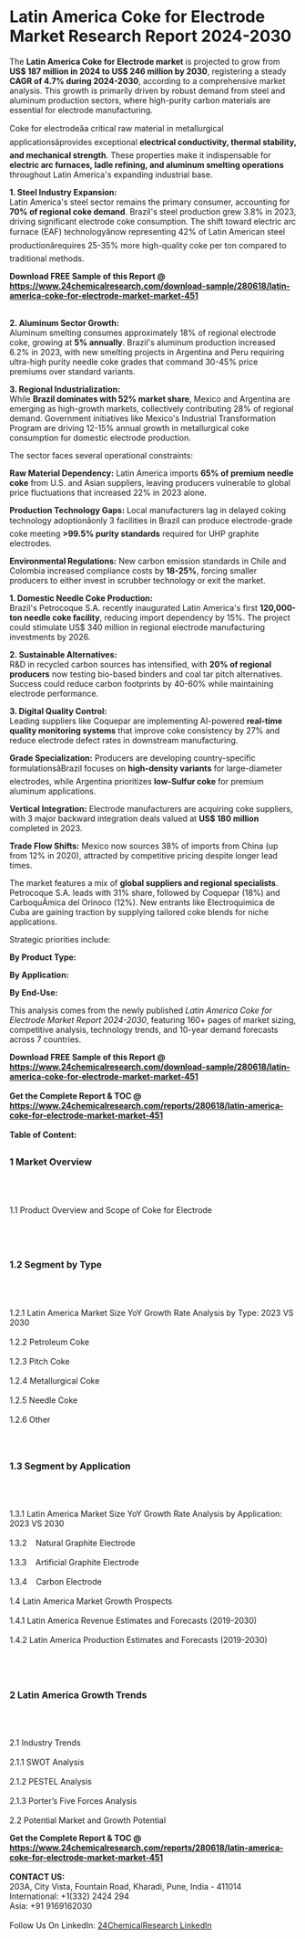 <h1>Latin America Coke for Electrode Market Research Report 2024-2030</h1><p>The <strong>Latin America Coke for Electrode market</strong> is projected to grow from <strong>US$ 187 million in 2024 to US$ 246 million by 2030</strong>, registering a steady <strong>CAGR of 4.7% during 2024-2030</strong>, according to a comprehensive market analysis. This growth is primarily driven by robust demand from steel and aluminum production sectors, where high-purity carbon materials are essential for electrode manufacturing.</p><p>Coke for electrodeâa critical raw material in metallurgical applicationsâprovides exceptional <strong>electrical conductivity, thermal stability, and mechanical strength</strong>. These properties make it indispensable for <strong>electric arc furnaces, ladle refining, and aluminum smelting operations</strong> throughout Latin America's expanding industrial base.</p><p><strong>1. Steel Industry Expansion:</strong><br>
Latin America's steel sector remains the primary consumer, accounting for <strong>70% of regional coke demand</strong>. Brazil's steel production grew 3.8% in 2023, driving significant electrode coke consumption. The shift toward electric arc furnace (EAF) technologyânow representing 42% of Latin American steel productionârequires 25-35% more high-quality coke per ton compared to traditional methods.</p><div><b>Download FREE Sample of this Report @ 
            <a href="https://www.24chemicalresearch.com/download-sample/280618/latin-america-coke-for-electrode-market-market-451">
            https://www.24chemicalresearch.com/download-sample/280618/latin-america-coke-for-electrode-market-market-451</a></b></div><br><p><strong>2. Aluminum Sector Growth:</strong><br>
Aluminum smelting consumes approximately 18% of regional electrode coke, growing at <strong>5% annually</strong>. Brazil's aluminum production increased 6.2% in 2023, with new smelting projects in Argentina and Peru requiring ultra-high purity needle coke grades that command 30-45% price premiums over standard variants.</p><p><strong>3. Regional Industrialization:</strong><br>
While <strong>Brazil dominates with 52% market share</strong>, Mexico and Argentina are emerging as high-growth markets, collectively contributing 28% of regional demand. Government initiatives like Mexico's Industrial Transformation Program are driving 12-15% annual growth in metallurgical coke consumption for domestic electrode production.</p><p>The sector faces several operational constraints:</p><p><strong>Raw Material Dependency:</strong> Latin America imports <strong>65% of premium needle coke</strong> from U.S. and Asian suppliers, leaving producers vulnerable to global price fluctuations that increased 22% in 2023 alone.</p><p><strong>Production Technology Gaps:</strong> Local manufacturers lag in delayed coking technology adoptionâonly 3 facilities in Brazil can produce electrode-grade coke meeting <strong>&gt;99.5% purity standards</strong> required for UHP graphite electrodes.</p><p><strong>Environmental Regulations:</strong> New carbon emission standards in Chile and Colombia increased compliance costs by <strong>18-25%</strong>, forcing smaller producers to either invest in scrubber technology or exit the market.</p><p><strong>1. Domestic Needle Coke Production:</strong><br>
Brazil's Petrocoque S.A. recently inaugurated Latin America's first <strong>120,000-ton needle coke facility</strong>, reducing import dependency by 15%. The project could stimulate US$ 340 million in regional electrode manufacturing investments by 2026.</p><p><strong>2. Sustainable Alternatives:</strong><br>
R&amp;D in recycled carbon sources has intensified, with <strong>20% of regional producers</strong> now testing bio-based binders and coal tar pitch alternatives. Success could reduce carbon footprints by 40-60% while maintaining electrode performance.</p><p><strong>3. Digital Quality Control:</strong><br>
Leading suppliers like Coquepar are implementing AI-powered <strong>real-time quality monitoring systems</strong> that improve coke consistency by 27% and reduce electrode defect rates in downstream manufacturing.</p><p><strong>Grade Specialization:</strong> Producers are developing country-specific formulationsâBrazil focuses on <strong>high-density variants</strong> for large-diameter electrodes, while Argentina prioritizes <strong>low-Sulfur coke</strong> for premium aluminum applications.</p><p><strong>Vertical Integration:</strong> Electrode manufacturers are acquiring coke suppliers, with 3 major backward integration deals valued at <strong>US$ 180 million</strong> completed in 2023.</p><p><strong>Trade Flow Shifts:</strong> Mexico now sources 38% of imports from China (up from 12% in 2020), attracted by competitive pricing despite longer lead times.</p><p>The market features a mix of <strong>global suppliers and regional specialists</strong>. Petrocoque S.A. leads with 31% share, followed by Coquepar (18%) and CarboquÃ­mica del Orinoco (12%). New entrants like Electroquimica de Cuba are gaining traction by supplying tailored coke blends for niche applications.</p><p>Strategic priorities include:</p><p><strong>By Product Type:</strong></p><p><strong>By Application:</strong></p><p><strong>By End-Use:</strong></p><p>This analysis comes from the newly published <em>Latin America Coke for Electrode Market Report 2024-2030</em>, featuring 160+ pages of market sizing, competitive analysis, technology trends, and 10-year demand forecasts across 7 countries.</p><div><b>Download FREE Sample of this Report @ 
            <a href="https://www.24chemicalresearch.com/download-sample/280618/latin-america-coke-for-electrode-market-market-451">
            https://www.24chemicalresearch.com/download-sample/280618/latin-america-coke-for-electrode-market-market-451</a></b></div><br><div><b>Get the Complete Report & TOC @ 
            <a href="https://www.24chemicalresearch.com/reports/280618/latin-america-coke-for-electrode-market-market-451">
            https://www.24chemicalresearch.com/reports/280618/latin-america-coke-for-electrode-market-market-451</a></b></div><br>
            <b>Table of Content:</b><p><h2><span style="font-size:16px"><strong>1 Market Overview&nbsp;&nbsp; &nbsp;</strong></span></h2><br />
<br />
<p>1.1 Product Overview and Scope of Coke for Electrode&nbsp;</p><br />
<br />
<h2><strong><span style="font-size:16px">1.2 Segment by Type&nbsp;&nbsp; &nbsp;</span></strong></h2><br />
<br />
<p>1.2.1 Latin America Market Size YoY Growth Rate Analysis by Type: 2023 VS 2030&nbsp;&nbsp; &nbsp;<br /><br />
1.2.2 Petroleum Coke&nbsp;&nbsp; &nbsp;<br /><br />
1.2.3 Pitch Coke<br /><br />
1.2.4 Metallurgical Coke<br /><br />
1.2.5 Needle Coke<br /><br />
1.2.6 Other<br /><br />
<br />
<h2><span style="font-size:16px"><strong>1.3 Segment by Application&nbsp;&nbsp;</strong></span></h2><br />
<br />
<p>1.3.1 Latin America Market Size YoY Growth Rate Analysis by Application: 2023 VS 2030&nbsp;&nbsp; &nbsp;<br /><br />
1.3.2&nbsp;&nbsp; &nbsp;Natural Graphite Electrode<br /><br />
1.3.3&nbsp;&nbsp; &nbsp;Artificial Graphite Electrode<br /><br />
1.3.4&nbsp;&nbsp; &nbsp;Carbon Electrode<br /><br />
1.4 Latin America Market Growth Prospects&nbsp;&nbsp; &nbsp;<br /><br />
1.4.1 Latin America Revenue Estimates and Forecasts (2019-2030)&nbsp;&nbsp; &nbsp;<br /><br />
1.4.2 Latin America Production Estimates and Forecasts (2019-2030)&nbsp;&nbsp;</p><br />
<br />
<h2><span style="font-size:16px"><strong>2 Latin America Growth Trends&nbsp;&nbsp; &nbsp;</strong></span></h2><br />
<br />
<p>2.1 Industry Trends&nbsp;&nbsp; &nbsp;<br /><br />
2.1.1 SWOT Analysis&nbsp;&nbsp; &nbsp;<br /><br />
2.1.2 PESTEL Analysis&nbsp;&nbsp; &nbsp;<br /><br />
2.1.3 Porter&rsquo;s Five Forces Analysis&nbsp;&nbsp; &nbsp;<br /><br />
2.2 Potential Market and Growth Potential </p><div><b>Get the Complete Report & TOC @ 
            <a href="https://www.24chemicalresearch.com/reports/280618/latin-america-coke-for-electrode-market-market-451">
            https://www.24chemicalresearch.com/reports/280618/latin-america-coke-for-electrode-market-market-451</a></b></div><br><b>CONTACT US:</b><br>
            203A, City Vista, Fountain Road, Kharadi, Pune, India - 411014<br>
            International: +1(332) 2424 294<br>
            Asia: +91 9169162030 <br><br>
            Follow Us On LinkedIn: <a href="https://www.linkedin.com/company/24chemicalresearch/">24ChemicalResearch LinkedIn</a>